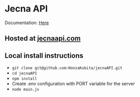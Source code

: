 # Jecna API
Documentation: [Here](DOCS.MD)

## Hosted at [jecnaapi.com](https://jecnaapi.com)

## Local install instructions
* `git clone git@github.com:HonzaKubita/jecnaAPI.git`
* `cd jecnaAPI`
* `npm install`
* Create .env configuration with PORT variable for the server
* `node main.js`
